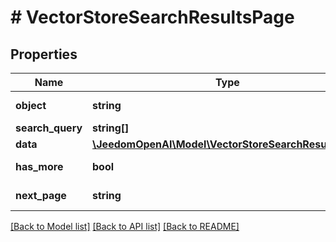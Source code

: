 # # VectorStoreSearchResultsPage

## Properties

Name | Type | Description | Notes
------------ | ------------- | ------------- | -------------
**object** | **string** | The object type, which is always &#x60;vector_store.search_results.page&#x60; |
**search_query** | **string[]** |  |
**data** | [**\JeedomOpenAI\Model\VectorStoreSearchResultItem[]**](VectorStoreSearchResultItem.md) | The list of search result items. |
**has_more** | **bool** | Indicates if there are more results to fetch. |
**next_page** | **string** | The token for the next page, if any. |

[[Back to Model list]](../../README.md#models) [[Back to API list]](../../README.md#endpoints) [[Back to README]](../../README.md)
